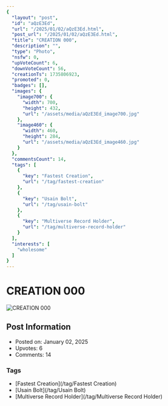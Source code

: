 ```yaml
---
{
  "layout": "post",
  "id": "aQzE3Ed",
  "url": "/2025/01/02/aQzE3Ed.html",
  "post_url": "/2025/01/02/aQzE3Ed.html",
  "title": "CREATION 000",
  "description": "",
  "type": "Photo",
  "nsfw": 0,
  "upVoteCount": 6,
  "downVoteCount": 56,
  "creationTs": 1735806923,
  "promoted": 0,
  "badges": [],
  "images": {
    "image700": {
      "width": 700,
      "height": 432,
      "url": "/assets/media/aQzE3Ed_image700.jpg"
    },
    "image460": {
      "width": 460,
      "height": 284,
      "url": "/assets/media/aQzE3Ed_image460.jpg"
    }
  },
  "commentsCount": 14,
  "tags": [
    {
      "key": "Fastest Creation",
      "url": "/tag/fastest-creation"
    },
    {
      "key": "Usain Bolt",
      "url": "/tag/usain-bolt"
    },
    {
      "key": "Multiverse Record Holder",
      "url": "/tag/multiverse-record-holder"
    }
  ],
  "interests": [
    "wholesome"
  ]
}
---
```


# CREATION 000

![CREATION 000](/assets/media/aQzE3Ed_image700.jpg)

## Post Information

- Posted on: January 02, 2025
- Upvotes: 6
- Comments: 14

### Tags

- [Fastest Creation](/tag/Fastest Creation)
- [Usain Bolt](/tag/Usain Bolt)
- [Multiverse Record Holder](/tag/Multiverse Record Holder)
